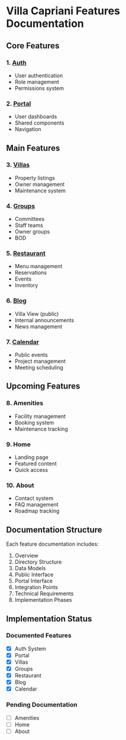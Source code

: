# Villa Capriani Features Documentation

## Core Features

### 1. [Auth](./auth.md)
- User authentication
- Role management
- Permissions system

### 2. [Portal](./portal.md)
- User dashboards
- Shared components
- Navigation

## Main Features

### 3. [Villas](./villas.md)
- Property listings
- Owner management
- Maintenance system

### 4. [Groups](./groups.md)
- Committees
- Staff teams
- Owner groups
- BOD

### 5. [Restaurant](./restaurant.md)
- Menu management
- Reservations
- Events
- Inventory

### 6. [Blog](./blog.md)
- Villa View (public)
- Internal announcements
- News management

### 7. [Calendar](./calendar.md)
- Public events
- Project management
- Meeting scheduling

## Upcoming Features

### 8. Amenities
- Facility management
- Booking system
- Maintenance tracking

### 9. Home
- Landing page
- Featured content
- Quick access

### 10. About
- Contact system
- FAQ management
- Roadmap tracking

## Documentation Structure
Each feature documentation includes:
1. Overview
2. Directory Structure
3. Data Models
4. Public Interface
5. Portal Interface
6. Integration Points
7. Technical Requirements
8. Implementation Phases

## Implementation Status

### Documented Features
- [x] Auth System
- [x] Portal
- [x] Villas
- [x] Groups
- [x] Restaurant
- [x] Blog
- [x] Calendar

### Pending Documentation
- [ ] Amenities
- [ ] Home
- [ ] About
